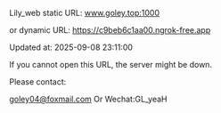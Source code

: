 Lily_web static URL: www.goley.top:1000

or dynamic URL: https://c9beb6c1aa00.ngrok-free.app

Updated at: 2025-09-08 23:11:00

If you cannot open this URL, the server might be down.

Please contact: 

goley04@foxmail.com Or Wechat:GL_yeaH